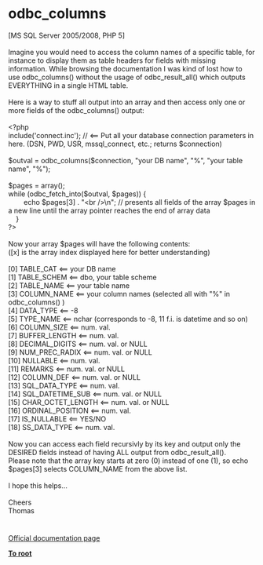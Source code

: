# odbc_columns




<div class="phpcode"><span class="html">
[MS SQL Server 2005/2008, PHP 5]<br><br>Imagine you would need to access the column names of a specific table, for instance to display them as table headers for fields with missing information. While browsing the documentation I was kind of lost how to use odbc_columns() without the usage of odbc_result_all() which outputs EVERYTHING in a single HTML table.<br><br>Here is a way to stuff all output into an array and then access only one or more fields of the odbc_columns() output:<br><br><span class="default">&lt;?php<br></span><span class="keyword">include(</span><span class="string">&apos;connect.inc&apos;</span><span class="keyword">); </span><span class="comment">// &lt;== Put all your database connection parameters in here. (DSN, PWD, USR, mssql_connect, etc.; returns $connection)<br><br></span><span class="default">$outval </span><span class="keyword">= </span><span class="default">odbc_columns</span><span class="keyword">(</span><span class="default">$connection</span><span class="keyword">, </span><span class="string">&quot;your DB name&quot;</span><span class="keyword">, </span><span class="string">&quot;%&quot;</span><span class="keyword">, </span><span class="string">&quot;your table name&quot;</span><span class="keyword">, </span><span class="string">&quot;%&quot;</span><span class="keyword">);<br><br></span><span class="default">$pages </span><span class="keyword">= array();<br>while (</span><span class="default">odbc_fetch_into</span><span class="keyword">(</span><span class="default">$outval</span><span class="keyword">, </span><span class="default">$pages</span><span class="keyword">)) {<br>&#xA0; &#xA0; &#xA0; &#xA0; echo </span><span class="default">$pages</span><span class="keyword">[</span><span class="default">3</span><span class="keyword">] . </span><span class="string">&quot;&lt;br /&gt;\n&quot;</span><span class="keyword">; </span><span class="comment">// presents all fields of the array $pages in a new line until the array pointer reaches the end of array data<br>&#xA0; &#xA0; </span><span class="keyword">}<br></span><span class="default">?&gt;<br></span><br>Now your array $pages will have the following contents:<br>([x] is the array index displayed here for better understanding)<br><br>[0] TABLE_CAT &lt;== your DB name<br>[1] TABLE_SCHEM &lt;== dbo, your table scheme<br>[2] TABLE_NAME &lt;== your table name<br>[3] COLUMN_NAME &lt;== your column names (selected all with &quot;%&quot; in odbc_columns() )<br>[4] DATA_TYPE &lt;== -8<br>[5] TYPE_NAME &lt;== nchar (corresponds to -8, 11 f.i. is datetime and so on)<br>[6] COLUMN_SIZE &lt;== num. val.<br>[7] BUFFER_LENGTH &lt;== num. val.<br>[8] DECIMAL_DIGITS &lt;== num. val. or NULL<br>[9] NUM_PREC_RADIX &lt;== num. val. or NULL<br>[10] NULLABLE &lt;== num. val.<br>[11] REMARKS &lt;== num. val. or NULL<br>[12] COLUMN_DEF &lt;== num. val. or NULL<br>[13] SQL_DATA_TYPE &lt;== num. val.<br>[14] SQL_DATETIME_SUB &lt;== num. val. or NULL<br>[15] CHAR_OCTET_LENGTH &lt;== num. val. or NULL<br>[16] ORDINAL_POSITION &lt;== num. val.<br>[17] IS_NULLABLE &lt;== YES/NO<br>[18] SS_DATA_TYPE &lt;== num. val.<br><br>Now you can access each field recursivly by its key and output only the DESIRED fields instead of having ALL output from odbc_result_all().<br>Please note that the array key starts at zero (0) instead of one (1), so echo $pages[3] selects COLUMN_NAME from the above list.<br><br>I hope this helps...<br><br>Cheers<br>Thomas</span>
</div>
  

#

[Official documentation page](https://www.php.net/manual/en/function.odbc-columns.php)

**[To root](/README.md)**